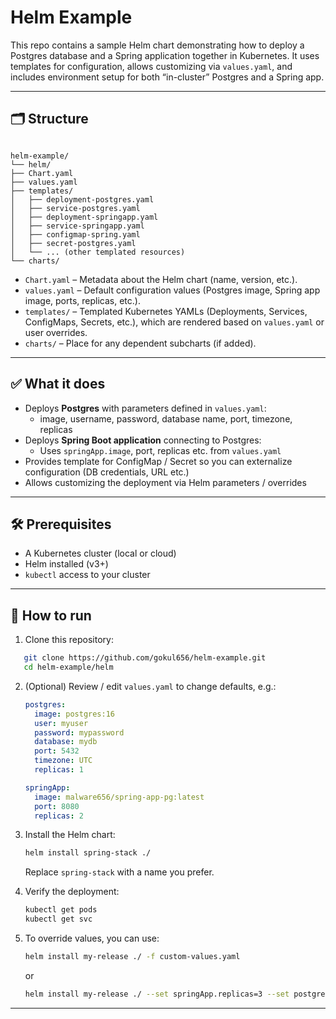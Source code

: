 # Helm Example

This repo contains a sample Helm chart demonstrating how to deploy a Postgres database and a Spring application together in Kubernetes. It uses templates for configuration, allows customizing via `values.yaml`, and includes environment setup for both “in-cluster” Postgres and a Spring app.

---

## 🗂 Structure

```

helm-example/
└── helm/
├── Chart.yaml
├── values.yaml
├── templates/
│   ├── deployment-postgres.yaml
│   ├── service-postgres.yaml
│   ├── deployment-springapp.yaml
│   ├── service-springapp.yaml
│   ├── configmap-spring.yaml
│   ├── secret-postgres.yaml
│   └── ... (other templated resources)
└── charts/
````


- `Chart.yaml` – Metadata about the Helm chart (name, version, etc.).  
- `values.yaml` – Default configuration values (Postgres image, Spring app image, ports, replicas, etc.).  
- `templates/` – Templated Kubernetes YAMLs (Deployments, Services, ConfigMaps, Secrets, etc.), which are rendered based on `values.yaml` or user overrides.  
- `charts/` – Place for any dependent subcharts (if added).

---

## ✅ What it does

- Deploys **Postgres** with parameters defined in `values.yaml`:
  - image, username, password, database name, port, timezone, replicas  
- Deploys **Spring Boot application** connecting to Postgres:
  - Uses `springApp.image`, port, replicas etc. from `values.yaml`  
- Provides template for ConfigMap / Secret so you can externalize configuration (DB credentials, URL etc.)  
- Allows customizing the deployment via Helm parameters / overrides  

---

## 🛠 Prerequisites

- A Kubernetes cluster (local or cloud)  
- Helm installed (v3+)  
- `kubectl` access to your cluster  

---

## 🚀 How to run

1. Clone this repository:

```bash
   git clone https://github.com/gokul656/helm-example.git
   cd helm-example/helm
```

2. (Optional) Review / edit `values.yaml` to change defaults, e.g.:

   ```yaml
   postgres:
     image: postgres:16
     user: myuser
     password: mypassword
     database: mydb
     port: 5432
     timezone: UTC
     replicas: 1

   springApp:
     image: malware656/spring-app-pg:latest
     port: 8080
     replicas: 2
   ```

3. Install the Helm chart:

   ```bash
   helm install spring-stack ./
   ```

   Replace `spring-stack` with a name you prefer.

4. Verify the deployment:

   ```bash
   kubectl get pods
   kubectl get svc
   ```

5. To override values, you can use:

   ```bash
   helm install my-release ./ -f custom-values.yaml
   ```

   or

   ```bash
   helm install my-release ./ --set springApp.replicas=3 --set postgres.password=newpassword
   ```

---

